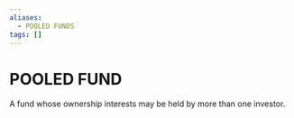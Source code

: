 ```yaml
---
aliases:
  - POOLED FUNDS
tags: []
---
```

# POOLED FUND
A fund whose ownership interests may be held by more than one investor.